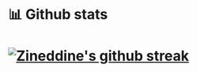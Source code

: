 # 📊 Github stats

# [![Zineddine's github streak](https://github-readme-streak-stats.herokuapp.com/?user=ZineddineBk09&theme=blue-green)](https://https://github.com/ZineddineBk09/github-readme-streak-stats)

